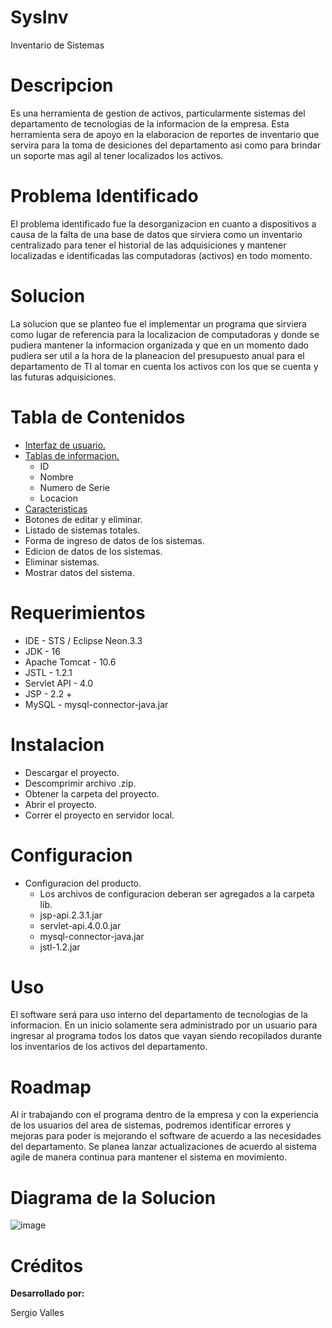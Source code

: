 # SysInv
Inventario de Sistemas

# Descripcion
Es una herramienta de gestion de activos, particularmente sistemas del departamento de tecnologias de la informacion de la empresa. Esta herramienta sera de apoyo en la elaboracion de reportes de inventario que servira para la toma de desiciones del departamento asi como para brindar un soporte mas agil al tener localizados los activos.

# Problema Identificado
El problema identificado fue la desorganizacion en cuanto a dispositivos a causa de la falta de una base de datos que sirviera como un inventario centralizado para tener el historial de las adquisiciones y mantener localizadas e identificadas las computadoras (activos) en todo momento.

# Solucion
La solucion que se planteo fue el implementar un programa que sirviera como lugar de referencia para la localizacion de computadoras y donde se pudiera mantener la informacion organizada y que en un momento dado pudiera ser util a la hora de la planeacion del presupuesto anual para el departamento de TI al tomar en cuenta los activos con los que se cuenta y las futuras adquisiciones.

# Tabla de Contenidos
- [Interfaz de usuario.](https://github.com/s-valles/SysInv/wiki#welcome-to-the-sysinv-wiki)
- [Tablas de informacion.](https://github.com/s-valles/SysInv/wiki#tablas-de-informacion)
  -  ID
  -  Nombre
  -  Numero de Serie
  -  Locacion
- [Caracteristicas](https://github.com/s-valles/SysInv/wiki#caracteristicas)
- Botones de editar y eliminar.
- Listado de sistemas totales.
- Forma de ingreso de datos de los sistemas.
- Edicion de datos de los sistemas.
- Eliminar sistemas.
- Mostrar datos del sistema.

# Requerimientos
- IDE - STS / Eclipse Neon.3.3
- JDK - 16
- Apache Tomcat - 10.6
- JSTL - 1.2.1
- Servlet API - 4.0
- JSP - 2.2 +
- MySQL - mysql-connector-java.jar

# Instalacion
- Descargar el proyecto.
- Descomprimir archivo .zip.
- Obtener la carpeta del proyecto.
- Abrir el proyecto.
- Correr el proyecto en servidor local.

# Configuracion
- Configuracion del producto.
  - Los archivos de configuracion deberan ser agregados a la carpeta lib.
   - jsp-api.2.3.1.jar
   - servlet-api.4.0.0.jar
   - mysql-connector-java.jar
   - jstl-1.2.jar 

# Uso
El software será para uso interno del departamento de tecnologias de la informacion. En un inicio solamente sera administrado por un usuario para ingresar al programa todos los datos que vayan siendo recopilados durante los inventarios de los activos del departamento.


# Roadmap
Al ir trabajando con el programa dentro de la empresa y con la experiencia de los usuarios del area de sistemas, podremos identificar errores y mejoras para poder is mejorando el software de acuerdo a las necesidades del departamento. Se planea lanzar actualizaciones de acuerdo al sistema agile de manera continua para mantener el sistema en movimiento.

# Diagrama de la Solucion
![image](https://user-images.githubusercontent.com/82923981/131185564-df7f5ec9-34d5-404d-a1fd-9f0be9c6964d.png)


# Créditos
<b>Desarrollado por:</b>

Sergio Valles
